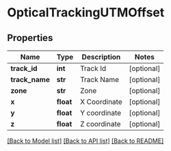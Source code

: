 # OpticalTrackingUTMOffset

## Properties
Name | Type | Description | Notes
------------ | ------------- | ------------- | -------------
**track_id** | **int** | Track Id | [optional] 
**track_name** | **str** | Track Name | [optional] 
**zone** | **str** | Zone | [optional] 
**x** | **float** | X Coordinate | [optional] 
**y** | **float** | Y coordinate | [optional] 
**z** | **float** | Z coordinate | [optional] 

[[Back to Model list]](../README.md#documentation-for-models) [[Back to API list]](../README.md#documentation-for-api-endpoints) [[Back to README]](../README.md)


